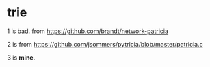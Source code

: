 # trie


1 is bad. from <https://github.com/brandt/network-patricia>

2 is from <https://github.com/jsommers/pytricia/blob/master/patricia.c>

3 is **mine**.